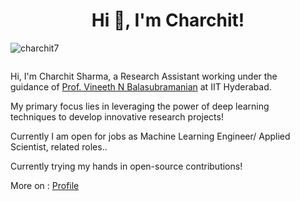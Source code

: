 <h1 align="center">Hi 👋, I'm Charchit!</h1>
<p align="left">
    <img src="https://komarev.com/ghpvc/?username=charchit7&label=Profile%20views&color=0e75b6&style=flat" alt="charchit7" />
</p>

<div style="display: flex; justify-content: space-between; align-items: flex-start;">
    <div style="flex: 1; padding-right: 20px;">
        <p>Hi, I'm Charchit Sharma, a Research Assistant working under the guidance of <a href="https://people.iith.ac.in/vineethnb/">Prof. Vineeth N Balasubramanian</a> at IIT Hyderabad.</p>
        <p>My primary focus lies in leveraging the power of deep learning techniques to develop innovative research projects!</p>
        <p>Currently I am open for jobs as Machine Learning Engineer/ Applied Scientist, related roles..</p>
        <p>Currently trying my hands in open-source contributions!</p>
        <p>More on : <a href="https://charchit7.github.io/">Profile</a></p>
    </div>
</div>
